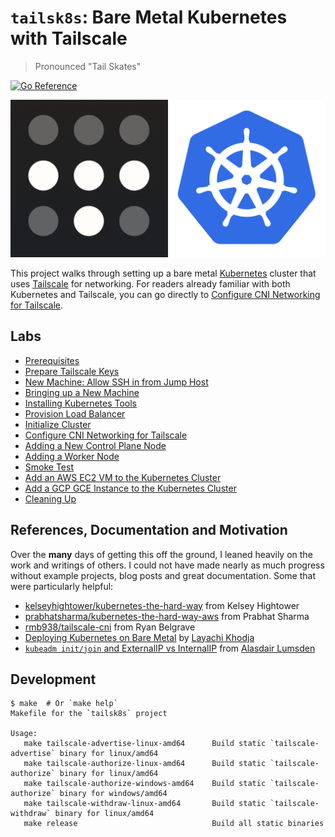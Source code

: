 # `tailsk8s`: Bare Metal Kubernetes with Tailscale

> Pronounced "Tail Skates"

[![Go Reference][1]][2]

<p align="center">
  <img src="./_images/tailsk8s-logos.png?raw=true" />
</p>

This project walks through setting up a bare metal [Kubernetes][26] cluster
that uses [Tailscale][27] for networking. For readers already familiar with
both Kubernetes and Tailscale, you can go directly to
[Configure CNI Networking for Tailscale][19].

## Labs

- [Prerequisites][11]
- [Prepare Tailscale Keys][12]
- [New Machine: Allow SSH in from Jump Host][14]
- [Bringing up a New Machine][15]
- [Installing Kubernetes Tools][16]
- [Provision Load Balancer][17]
- [Initialize Cluster][18]
- [Configure CNI Networking for Tailscale][19]
- [Adding a New Control Plane Node][20]
- [Adding a Worker Node][21]
- [Smoke Test][22]
- [Add an AWS EC2 VM to the Kubernetes Cluster][23]
- [Add a GCP GCE Instance to the Kubernetes Cluster][24]
- [Cleaning Up][25]

## References, Documentation and Motivation

Over the **many** days of getting this off the ground, I leaned heavily on
the work and writings of others. I could not have made nearly as much progress
without example projects, blog posts and great documentation. Some that were
particularly helpful:

- [kelseyhightower/kubernetes-the-hard-way][3] from Kelsey Hightower
- [prabhatsharma/kubernetes-the-hard-way-aws][9] from Prabhat Sharma
- [rmb938/tailscale-cni][5] from Ryan Belgrave
- [Deploying Kubernetes on Bare Metal][4] by [Layachi Khodja][8]
- [`kubeadm init/join` and ExternalIP vs InternalIP][6] from
  [Alasdair Lumsden][7]

## Development

```
$ make  # Or `make help`
Makefile for the `tailsk8s` project

Usage:
   make tailscale-advertise-linux-amd64      Build static `tailscale-advertise` binary for linux/amd64
   make tailscale-authorize-linux-amd64      Build static `tailscale-authorize` binary for linux/amd64
   make tailscale-authorize-windows-amd64    Build static `tailscale-authorize` binary for windows/amd64
   make tailscale-withdraw-linux-amd64       Build static `tailscale-withdraw` binary for linux/amd64
   make release                              Build all static binaries

```

<!--
Logos and Images Attributions:
- https://github.com/cncf/artwork/tree/master/projects/kubernetes
- https://tailscale.com/files/dist/tailscale-press-kit.zip
- https://aws.amazon.com/compliance/data-center/data-centers/
- https://d1.awsstatic.com/security-center/AWS_OurDataCenters_Background.9278804e149ad9d42145f1dc04576f9029835216.jpg
- https://cloudplatform.googleblog.com/2015/10/Bringing-Google-Cloud-Platform-closer-to-more-people-and-businesses.html
- https://4.bp.blogspot.com/-qX68nzxqXZY/VpQBii6sxLI/AAAAAAAACPE/gVkqXRRXfVA/s640/datacenter%2B10-1.png
- https://usesthis.com/interviews/rob.pike/
- https://usesthis.com/images/interviews/rob.pike/portrait.jpg
-->

[1]: https://pkg.go.dev/badge/github.com/dhermes/tailsk8s.svg
[2]: https://pkg.go.dev/github.com/dhermes/tailsk8s
[3]: https://github.com/kelseyhightower/kubernetes-the-hard-way/tree/79a3f79b27bd28f82f071bb877a266c2e62ee506
[4]: https://www.inap.com/blog/deploying-kubernetes-on-bare-metal/
[5]: https://github.com/rmb938/tailscale-cni/tree/dba6992227958e61ac85b3168dbcae4ff10dde57
[6]: https://medium.com/@aleverycity/kubeadm-init-join-and-externalip-vs-internalip-519519ddff89
[7]: https://github.com/alaslums
[8]: https://linkedin.com/in/layachi-khodja-38428a1
[9]: https://github.com/prabhatsharma/kubernetes-the-hard-way-aws/tree/c4872b83989562a35e9aba98ff92526a0f1498ca
[11]: 01-prerequisites.md
[12]: 02-prepare-tailscale-keys.md
[14]: 04-allow-ssh.md
[15]: 05-new-machine.md
[16]: 06-install-k8s.md
[17]: 07-provision-load-balancer.md
[18]: 08-initialize-cluster.md
[19]: 09-tailscale-cni.md
[20]: 10-adding-control-plane-node.md
[21]: 11-add-worker-node.md
[22]: 12-smoke-test.md
[23]: 13-add-vm-aws.md
[24]: 14-add-vm-gcp.md
[25]: 15-cleaning-up.md
[26]: https://kubernetes.io/
[27]: https://tailscale.com/
